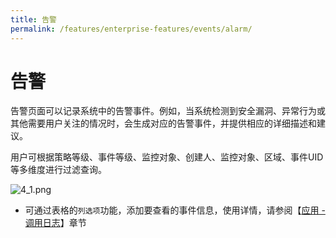 ```yaml
---
title: 告警
permalink: /features/enterprise-features/events/alarm/
---
```


# 告警

告警页面可以记录系统中的告警事件。例如，当系统检测到安全漏洞、异常行为或其他需要用户关注的情况时，会生成对应的告警事件，并提供相应的详细描述和建议。

用户可根据策略等级、事件等级、监控对象、创建人、监控对象、区域、事件UID等多维度进行过滤查询。

![4_1.png](https://yunshan-guangzhou.oss-cn-beijing.aliyuncs.com/pub/pic/20230921650bf3357d79c.png)

- 可通过表格的`列选项`功能，添加要查看的事件信息，使用详情，请参阅【[应用 - 调用日志](../application/call-log/)】章节
